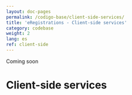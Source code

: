 ```yaml
---
layout: doc-pages
permalink: /codigo-base/client-side-services/
title: 'eRegistrations - Client-side services'
category: codebase
weight: 2
lang: es
ref: client-side
---
```


<span class="label label-info">Coming soon</span>

# Client-side services

